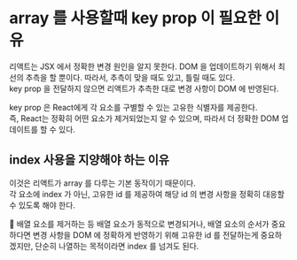 # array 를 사용할때 key prop 이 필요한 이유
리액트는 JSX 에서 정확한 변경 원인을 알지 못한다. DOM 을 업데이트하기 위해서 최선의 추측을 할 뿐이다. 따라서, 추측이 맞을 때도 있고, 틀릴 때도 있다.  
key prop 을 전달하지 않으면 리액트가 추측한 대로 변경 사항이 DOM 에 반영된다.  

key prop 은 React에게 각 요소를 구별할 수 있는 고유한 식별자를 제공한다.  
즉,  React는 정확히 어떤 요소가 제거되었는지 알 수 있으며, 따라서 더 정확한 DOM 업데이트를 할 수 있다.  

## index 사용을 지양해야 하는 이유
이것은 리액트가 array 를 다루는 기본 동작이기 때문이다.  
각 요소에 index 가 아닌, 고유한 id 를 제공하여 해당 id 의 변경 사항을 정확히 대응할 수 있도록 해야 한다.  

📍 배열 요소를 제거하는 등 배열 요소가 동적으로 변경되거나, 배열 요소의 순서가 중요하다면 변경 사항을 DOM 에 정확하게 반영하기 위해 고유한 id 를 전달하는게 중요하겠지만, 단순히 나열하는 목적이라면 index 를 넘겨도 된다.
